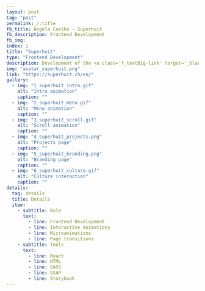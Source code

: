 ```yaml
---
layout: post
tag: "post"
permalink: /:title
fb_title: Ângela Coelho - Superhuit
fb_description: Frontend Development
fb_img:
index: 1
title: "Superhuit"
type: "Frontend Development"
description: ​Development of the <a class='f_textBig-link' target='_blank' href='https://superhuit.ch/en/'>Superhuit​</a> website, a branding and digital design agency that offers graphic design, branding, UI/UX design, and web development solutions. The goal was to create a new website that reflected the agency's rebranding with the recourse of different levels of animation. It contains dedicated pages to explain the services, the developed projects, the team, and a blog with relevant articles. Besides that, it also includes a visual experience page that uses mouse interactions and illustrations to show the company’s culture. I was in charge of developing the frontend of the website, including the various animations. Project developed while working with <a class='f_textBig-link' target='_blank' href='https://superhuit.ch/en/'>Superhuit​</a>.
img: "avatar_superhuit.png"
link: "https://superhuit.ch/en/"
gallery:
  - img: "1_superhuit_intro.gif"
    alt: "Intro animation"
    caption: ""
  - img: "2_superhuit_menu.gif"
    alt: "Menu animation"
    caption: ""
  - img: "3_superhuit_scroll.gif"
    alt: "Scroll animation"
    caption: ""
  - img: "4_superhuit_projects.png"
    alt: "Projects page"
    caption: ""
  - img: "5_superhuit_branding.png"
    alt: "Branding page"
    caption: ""
  - img: "6_superhuit_culture.gif"
    alt: "Culture interaction"
    caption: ""
details:
  tag: details
  title: Details
  item:
    - subtitle: Role
      text:
        - line: Frontend Development
        - line: Interactive Animations
        - line: Microanimations
        - line: Page transitions
    - subtitle: Tools
      text:
        - line: React
        - line: HTML
        - line: SASS
        - line: GSAP
        - line: Storybook
---
```

